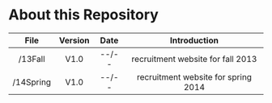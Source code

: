 # About this Repository

|  File  |  Version  |  Date  | Introduction |
|  :--:  |  :--:  |  :--:  | :--: |
| /13Fall | V1.0 | --/-- | recruitment website for fall 2013 |
| /14Spring  | V1.0 | --/-- | recruitment website for spring 2014 |